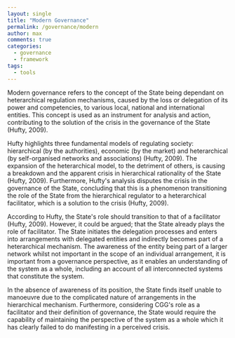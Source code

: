 ```yaml
---
layout: single
title: "Modern Governance"
permalink: /governance/modern
author: max
comments: true
categories:
  - governance
  - framework
tags:
  - tools
---
```


Modern governance refers to the concept of the State being dependant on heterarchical regulation mechanisms, caused by the loss or delegation of its power and competencies, to various local, national and international entities. This concept is used as an instrument for analysis and action, contributing to the solution of the crisis in the governance of the State (Hufty, 2009). 

Hufty highlights three fundamental models of regulating society: hierarchical (by the authorities), economic (by the market) and heterarchical (by self-organised networks and associations) (Hufty, 2009). The expansion of the heterarchical model, to the detriment of others, is causing a breakdown and the apparent crisis in hierarchical rationality of the State (Hufty, 2009). Furthermore, Hufty's analysis disputes the crisis in the governance of the State, concluding that this is a phenomenon transitioning the role of the State from the hierarchical regulator to a heterarchical facilitator, which is a solution to the crisis (Hufty, 2009). 

According to Hufty, the State's role should transition to that of a facilitator (Hufty, 2009). However, it could be argued; that the State already plays the role of facilitator. The State initiates the delegation processes and enters into arrangements with delegated entities and indirectly becomes part of a heterarchical mechanism. The awareness of the entity being part of a larger network whilst not important in the scope of an individual arrangement, it is important from a governance perspective, as it enables an understanding of the system as a whole, including an account of all interconnected systems that constitute the system.

In the absence of awareness of its position, the State finds itself unable to manoeuvre due to the complicated nature of arrangements in the hierarchical mechanism. Furthermore, considering CGG's role as a facilitator and their definition of governance, the State would require the capability of maintaining the perspective of the system as a whole which it has clearly failed to do manifesting in a perceived crisis.
